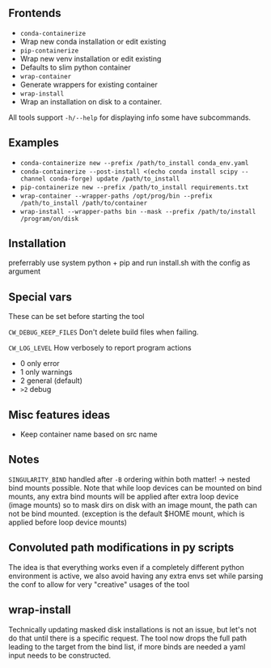 
## Frontends

- `conda-containerize`
 - Wrap new conda installation or edit existing
- `pip-containerize`
 - Wrap new venv installation or edit existing
 - Defaults to slim python container
- `wrap-container`
 - Generate wrappers for existing container
- `wrap-install`
 - Wrap an installation on disk to a container. 

All tools support `-h/--help` for displaying info
some have subcommands. 

## Examples

- `conda-containerize new --prefix /path/to_install conda_env.yaml`
- `conda-containerize --post-install <(echo conda install scipy --channel conda-forge) update /path/to_install`
- `pip-containerize new --prefix /path/to_install requirements.txt`
- `wrap-container --wrapper-paths /opt/prog/bin --prefix /path/to_install /path/to/container` 
- `wrap-install --wrapper-paths bin --mask --prefix /path/to/install /program/on/disk`


## Installation

preferrably use system python + pip
and run install.sh with the config as argument

## Special vars

These can be set before starting the tool

`CW_DEBUG_KEEP_FILES`
Don't delete build files when failing. 

`CW_LOG_LEVEL`
How verbosely to report program actions

- 0 only error
- 1 only warnings
- 2 general (default)
- `>2` debug


## Misc features ideas

- Keep container name based on src name

## Notes
`SINGULARITY_BIND` handled after `-B`
ordering within both matter! -> nested bind mounts possible.
Note that while loop devices can be mounted on bind mounts,
any extra bind mounts will be applied after extra loop device (image mounts) 
so to mask dirs on disk with an image mount, the path can not be bind mounted.
(exception is the default $HOME mount, which is applied before loop device mounts)


## Convoluted path modifications in py scripts

The idea is that everything works even if a completely different python
environment is active, we also avoid having any extra envs set while parsing
the conf to allow for very "creative" usages of the tool

## wrap-install

Technically updating masked disk installations
is not an issue, but let's not do that until there is a specific
request. The tool now drops the full path leading to the target
from the bind list, if more binds are needed a yaml input needs to be constructed. 
